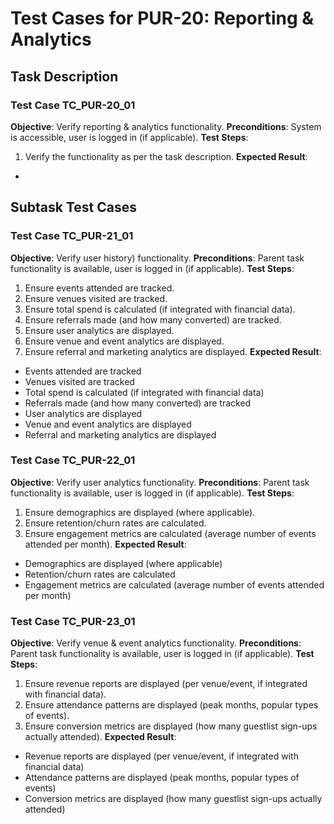 # Test Cases for PUR-20: Reporting & Analytics

## Task Description


### Test Case TC_PUR-20_01
**Objective**: Verify reporting & analytics functionality.
**Preconditions**: System is accessible, user is logged in (if applicable).
**Test Steps**:
1. Verify the functionality as per the task description.
**Expected Result**:
- 

## Subtask Test Cases
### Test Case TC_PUR-21_01
**Objective**: Verify user history) functionality.
**Preconditions**: Parent task functionality is available, user is logged in (if applicable).
**Test Steps**:
1. Ensure events attended are tracked.
2. Ensure venues visited are tracked.
3. Ensure total spend is calculated (if integrated with financial data).
4. Ensure referrals made (and how many converted) are tracked.
5. Ensure user analytics are displayed.
6. Ensure venue and event analytics are displayed.
7. Ensure referral and marketing analytics are displayed.
**Expected Result**:
- Events attended are tracked
- Venues visited are tracked
- Total spend is calculated (if integrated with financial data)
- Referrals made (and how many converted) are tracked
- User analytics are displayed
- Venue and event analytics are displayed
- Referral and marketing analytics are displayed

### Test Case TC_PUR-22_01
**Objective**: Verify user analytics functionality.
**Preconditions**: Parent task functionality is available, user is logged in (if applicable).
**Test Steps**:
1. Ensure demographics are displayed (where applicable).
2. Ensure retention/churn rates are calculated.
3. Ensure engagement metrics are calculated (average number of events attended per month).
**Expected Result**:
- Demographics are displayed (where applicable)
- Retention/churn rates are calculated
- Engagement metrics are calculated (average number of events attended per month)

### Test Case TC_PUR-23_01
**Objective**: Verify venue & event analytics functionality.
**Preconditions**: Parent task functionality is available, user is logged in (if applicable).
**Test Steps**:
1. Ensure revenue reports are displayed (per venue/event, if integrated with financial data).
2. Ensure attendance patterns are displayed (peak months, popular types of events).
3. Ensure conversion metrics are displayed (how many guestlist sign-ups actually attended).
**Expected Result**:
- Revenue reports are displayed (per venue/event, if integrated with financial data)
- Attendance patterns are displayed (peak months, popular types of events)
- Conversion metrics are displayed (how many guestlist sign-ups actually attended)


